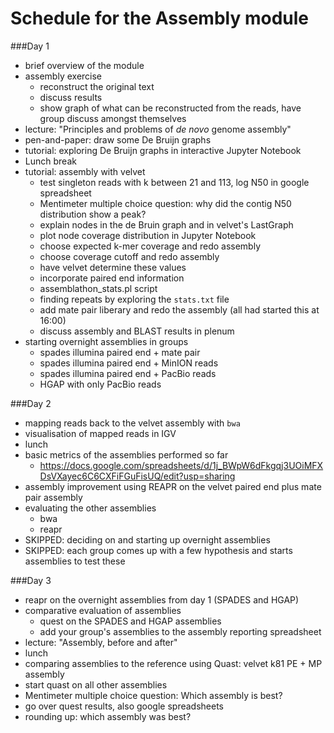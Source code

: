Schedule for the Assembly module
================================

###Day 1

* brief overview of the module
* assembly exercise
  * reconstruct the original text
  * discuss results
  * show graph of what can be reconstructed from the reads, have group discuss amongst themselves
* lecture: "Principles and problems of *de novo* genome assembly"
* pen-and-paper: draw some De Bruijn graphs
* tutorial: exploring De Bruijn graphs in interactive Jupyter Notebook
* Lunch break
* tutorial: assembly with velvet
  * test singleton reads with k between 21 and 113, log N50 in google spreadsheet
  * Mentimeter multiple choice question: why did the contig N50 distribution show a peak?
  * explain nodes in the de Bruin graph and in velvet's LastGraph
  * plot node coverage distribution in Jupyter Notebook
  * choose expected k-mer coverage and redo assembly
  * choose coverage cutoff and redo assembly
  * have velvet determine these values
  * incorporate paired end information
  * assemblathon_stats.pl script
  * finding repeats by exploring the `stats.txt` file
  * add mate pair liberary and redo the assembly (all had started this at 16:00)
  * discuss assembly and BLAST results in plenum
* starting overnight assemblies in groups
  * spades illumina paired end + mate pair
  * spades illumina paired end + MinION reads
  * spades illumina paired end + PacBio reads
  * HGAP with only PacBio reads

###Day 2

* mapping reads back to the velvet assembly with `bwa`
* visualisation of mapped reads in IGV
* lunch
* basic metrics of the assemblies performed so far
  * <https://docs.google.com/spreadsheets/d/1j_BWpW6dFkgqj3UOiMFXDsVXayec6C6CXFiFGuFisUQ/edit?usp=sharing>
* assembly improvement using REAPR on the velvet paired end plus mate pair assembly
* evaluating the other assemblies
  * bwa
  * reapr
* SKIPPED: deciding on and starting up overnight assemblies
* SKIPPED: each group comes up with a few hypothesis and starts assemblies to test these

###Day 3

* reapr on the overnight assemblies from day 1 (SPADES and HGAP)
* comparative evaluation of assemblies
  * quest on the SPADES and HGAP assemblies
  * add your group's assemblies to the assembly reporting spreadsheet
* lecture: "Assembly, before and after"
* lunch
* comparing assemblies to the reference using Quast: velvet k81 PE + MP assembly
* start quast on all other assemblies
* Mentimeter multiple choice question: Which assembly is best?
* go over quest results, also google spreadsheets
* rounding up: which assembly was best?